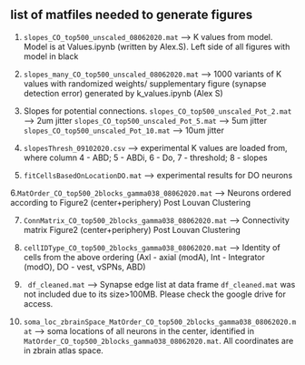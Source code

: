 ## list of matfiles needed to generate figures

1. `slopes_CO_top500_unscaled_08062020.mat` --> K values from model. Model is at Values.ipynb (written by Alex.S). Left side of all figures with model in black

2. `slopes_many_CO_top500_unscaled_08062020.mat` --> 1000 variants of K values with randomized weights/ supplementary figure (synapse detection error) generated by k_values.ipynb (Alex S)

3. Slopes for potential connections. 
`slopes_CO_top500_unscaled_Pot_2.mat` --> 2um jitter
`slopes_CO_top500_unscaled_Pot_5.mat` --> 5um jitter
`slopes_CO_top500_unscaled_Pot_10.mat` --> 10um jitter

4. `slopesThresh_09102020.csv` --> experimental K values are loaded from, where column 4 - ABD; 5 - ABDi, 6 - Do, 7 - threshold; 8 - slopes

5. `fitCellsBasedOnLocationDO.mat` --> experimental results for DO neurons
	
6.`MatOrder_CO_top500_2blocks_gamma038_08062020.mat` -->  Neurons ordered according to Figure2 (center+periphery) Post Louvan Clustering

7. `ConnMatrix_CO_top500_2blocks_gamma038_08062020.mat` --> Connectivity matrix Figure2 (center+periphery) Post Louvan Clustering

8. `cellIDType_CO_top500_2blocks_gamma038_08062020.mat` --> Identity of cells from the above ordering (Axl - axial (modA), Int - Integrator (modO), DO - vest, vSPNs, ABD)   

9. ` df_cleaned.mat` --> Synapse edge list at data frame
		 `df_cleaned.mat` was not included due to its size>100MB. Please check the google drive for access.
10. `soma_loc_zbrainSpace_MatOrder_CO_top500_2blocks_gamma038_08062020.mat` --> soma locations of all neurons in the center, identified in `MatOrder_CO_top500_2blocks_gamma038_08062020.mat`. All coordinates are in zbrain atlas space.


